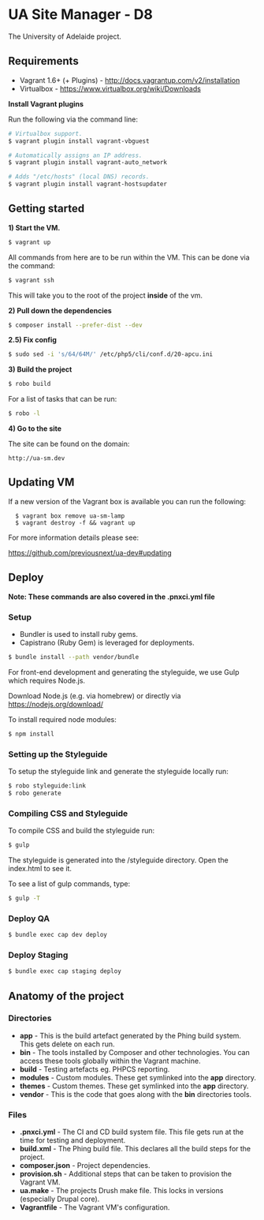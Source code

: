 UA Site Manager - D8
====================

The University of Adelaide project.

## Requirements

* Vagrant 1.6+ (+ Plugins) - http://docs.vagrantup.com/v2/installation
* Virtualbox - https://www.virtualbox.org/wiki/Downloads

**Install Vagrant plugins**

Run the following via the command line:

```bash
# Virtualbox support.
$ vagrant plugin install vagrant-vbguest

# Automatically assigns an IP address.
$ vagrant plugin install vagrant-auto_network

# Adds "/etc/hosts" (local DNS) records.
$ vagrant plugin install vagrant-hostsupdater
```

## Getting started

**1) Start the VM.**

```bash
$ vagrant up
```

All commands from here are to be run within the VM. This can be done via the command:

```bash
$ vagrant ssh
```

This will take you to the root of the project **inside** of the vm.

**2) Pull down the dependencies**

```bash
$ composer install --prefer-dist --dev
```

**2.5) Fix config**

```bash
$ sudo sed -i 's/64/64M/' /etc/php5/cli/conf.d/20-apcu.ini 
```

**3) Build the project**

```bash
$ robo build
```

For a list of tasks that can be run:

```bash
$ robo -l
```

**4) Go to the site**

The site can be found on the domain:

```
http://ua-sm.dev
```

## Updating VM

If a new version of the Vagrant box is available you can run the following:
```
  $ vagrant box remove ua-sm-lamp
  $ vagrant destroy -f && vagrant up
```

For more information details please see:

https://github.com/previousnext/ua-dev#updating

## Deploy

**Note: These commands are also covered in the .pnxci.yml file**

### Setup

* Bundler is used to install ruby gems.
* Capistrano (Ruby Gem) is leveraged for deployments.

```bash
$ bundle install --path vendor/bundle
```


For front-end development and generating the styleguide, we use Gulp which
requires Node.js.

Download Node.js (e.g. via homebrew) or directly via https://nodejs.org/download/

To install required node modules:

```bash
$ npm install
```

### Setting up the Styleguide

To setup the styleguide link and generate the styleguide locally run:

```bash
$ robo styleguide:link
$ robo generate
```

### Compiling CSS and Styleguide

To compile CSS and build the styleguide run:

```bash
$ gulp
```

The styleguide is generated into the /styleguide directory. Open the index.html
to see it.

To see a list of gulp commands, type:

```bash
$ gulp -T
```

### Deploy QA

```bash
$ bundle exec cap dev deploy
```

### Deploy Staging

```bash
$ bundle exec cap staging deploy
```

## Anatomy of the project

### Directories

* **app** - This is the build artefact generated by the Phing build system. This gets delete on each run.
* **bin** - The tools installed by Composer and other technologies. You can access these tools globally within the Vagrant machine.
* **build** - Testing artefacts eg. PHPCS reporting.
* **modules** - Custom modules. These get symlinked into the **app** directory.
* **themes** - Custom themes. These get symlinked into the **app** directory.
* **vendor** - This is the code that goes along with the **bin** directories tools.

### Files

* **.pnxci.yml** - The CI and CD build system file. This file gets run at the time for testing and deployment.
* **build.xml** - The Phing build file. This declares all the build steps for the project.
* **composer.json** - Project dependencies.
* **provision.sh** - Additional steps that can be taken to provision the Vagrant VM.
* **ua.make** - The projects Drush make file. This locks in versions (especially Drupal core).
* **Vagrantfile** - The Vagrant VM's configuration.
